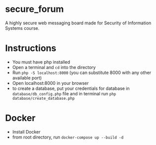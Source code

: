 # secure_forum
A highly secure web messaging board made for Security of Information Systems course.

# Instructions
- You must have php installed
- Open a terminal and `cd` into the directory
- Run `php -S localhost:8000` (you can substitute 8000 with any other available port)
- Open localhost:8000 in your browser
- to create a database, put your credentials for database in `database/db_config.php` file and in terminal run `php database/create_database.php`

# Docker
- Install Docker
- from root directory, run `docker-compose up --build -d`
